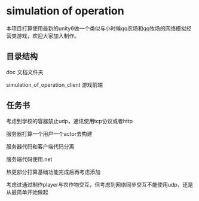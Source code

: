 # simulation of operation

本项目打算使用最新的unity6做一个类似与小时候qq农场和qq牧场的网络模拟经营类游戏，欢迎大家加入制作。

## 目录结构

doc 文档文件夹

simulation_of_operation_client  游戏前端

## 任务书

考虑到学校的容器禁止udp，通讯使用tcp协议或者http

服务器打算一个用户一个actor去构建

服务器代码和客户端代码分离

服务端代码使用.net

热更部分打算基础功能完成后再考虑添加

考虑过通过制作player与农作物交互，但考虑到网络同步交互不能使用udp，还是从最简单开始做起

